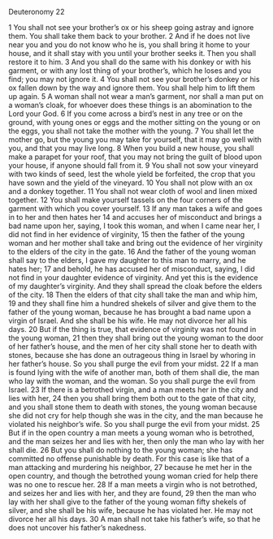 Deuteronomy 22

1	You shall not see your brother’s ox or his sheep going astray and ignore them. You shall take them back to your brother.
2	And if he does not live near you and you do not know who he is, you shall bring it home to your house, and it shall stay with you until your brother seeks it. Then you shall restore it to him.
3	And you shall do the same with his donkey or with his garment, or with any lost thing of your brother’s, which he loses and you find; you may not ignore it.
4	You shall not see your brother’s donkey or his ox fallen down by the way and ignore them. You shall help him to lift them up again.
5	A woman shall not wear a man’s garment, nor shall a man put on a woman’s cloak, for whoever does these things is an abomination to the Lord your God.
6	If you come across a bird’s nest in any tree or on the ground, with young ones or eggs and the mother sitting on the young or on the eggs, you shall not take the mother with the young.
7	You shall let the mother go, but the young you may take for yourself, that it may go well with you, and that you may live long.
8	When you build a new house, you shall make a parapet for your roof, that you may not bring the guilt of blood upon your house, if anyone should fall from it.
9	You shall not sow your vineyard with two kinds of seed, lest the whole yield be forfeited, the crop that you have sown and the yield of the vineyard.
10	You shall not plow with an ox and a donkey together.
11	You shall not wear cloth of wool and linen mixed together.
12	You shall make yourself tassels on the four corners of the garment with which you cover yourself.
13	If any man takes a wife and goes in to her and then hates her
14	and accuses her of misconduct and brings a bad name upon her, saying, I took this woman, and when I came near her, I did not find in her evidence of virginity,
15	then the father of the young woman and her mother shall take and bring out the evidence of her virginity to the elders of the city in the gate.
16	And the father of the young woman shall say to the elders, I gave my daughter to this man to marry, and he hates her;
17	and behold, he has accused her of misconduct, saying, I did not find in your daughter evidence of virginity. And yet this is the evidence of my daughter’s virginity. And they shall spread the cloak before the elders of the city.
18	Then the elders of that city shall take the man and whip him,
19	and they shall fine him a hundred shekels of silver and give them to the father of the young woman, because he has brought a bad name upon a virgin of Israel. And she shall be his wife. He may not divorce her all his days.
20	But if the thing is true, that evidence of virginity was not found in the young woman,
21	then they shall bring out the young woman to the door of her father’s house, and the men of her city shall stone her to death with stones, because she has done an outrageous thing in Israel by whoring in her father’s house. So you shall purge the evil from your midst.
22	If a man is found lying with the wife of another man, both of them shall die, the man who lay with the woman, and the woman. So you shall purge the evil from Israel.
23	If there is a betrothed virgin, and a man meets her in the city and lies with her,
24	then you shall bring them both out to the gate of that city, and you shall stone them to death with stones, the young woman because she did not cry for help though she was in the city, and the man because he violated his neighbor’s wife. So you shall purge the evil from your midst.
25	But if in the open country a man meets a young woman who is betrothed, and the man seizes her and lies with her, then only the man who lay with her shall die.
26	But you shall do nothing to the young woman; she has committed no offense punishable by death. For this case is like that of a man attacking and murdering his neighbor,
27	because he met her in the open country, and though the betrothed young woman cried for help there was no one to rescue her.
28	If a man meets a virgin who is not betrothed, and seizes her and lies with her, and they are found,
29	then the man who lay with her shall give to the father of the young woman fifty shekels of silver, and she shall be his wife, because he has violated her. He may not divorce her all his days.
30	A man shall not take his father’s wife, so that he does not uncover his father’s nakedness.

